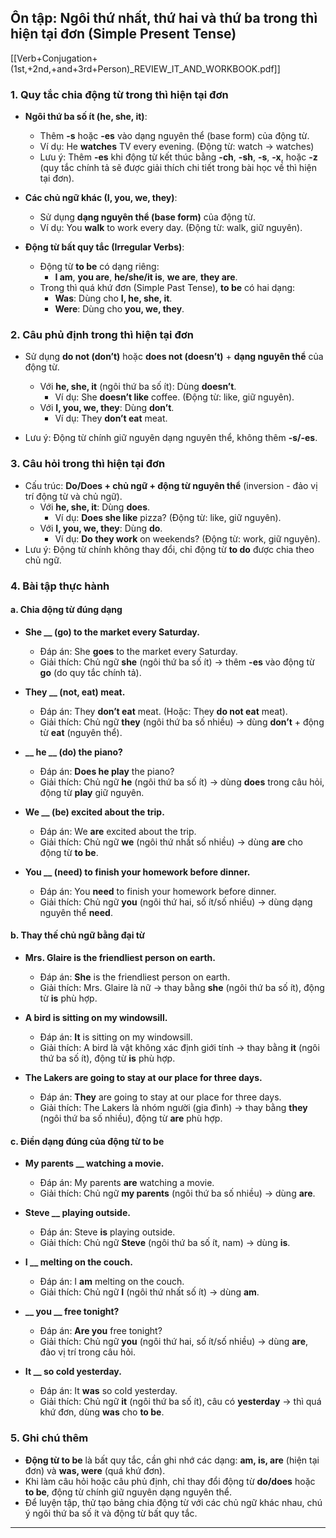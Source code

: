 ## Ôn tập: Ngôi thứ nhất, thứ hai và thứ ba trong thì hiện tại đơn (Simple Present Tense)

[[Verb+Conjugation+(1st,+2nd,+and+3rd+Person)_REVIEW_IT_AND_WORKBOOK.pdf]]
### 1. Quy tắc chia động từ trong thì hiện tại đơn
- **Ngôi thứ ba số ít (he, she, it)**:
  - Thêm **-s** hoặc **-es** vào dạng nguyên thể (base form) của động từ.
  - Ví dụ: He **watches** TV every evening. (Động từ: watch → watches)
  - Lưu ý: Thêm **-es** khi động từ kết thúc bằng **-ch**, **-sh**, **-s**, **-x**, hoặc **-z** (quy tắc chính tả sẽ được giải thích chi tiết trong bài học về thì hiện tại đơn).

- **Các chủ ngữ khác (I, you, we, they)**:
  - Sử dụng **dạng nguyên thể (base form)** của động từ.
  - Ví dụ: You **walk** to work every day. (Động từ: walk, giữ nguyên).

- **Động từ bất quy tắc (Irregular Verbs)**:
  - Động từ **to be** có dạng riêng:
    - **I am**, **you are**, **he/she/it is**, **we are**, **they are**.
  - Trong thì quá khứ đơn (Simple Past Tense), **to be** có hai dạng:
    - **Was**: Dùng cho **I, he, she, it**.
    - **Were**: Dùng cho **you, we, they**.

### 2. Câu phủ định trong thì hiện tại đơn
- Sử dụng **do not (don’t)** hoặc **does not (doesn’t)** + **dạng nguyên thể** của động từ.
  - Với **he, she, it** (ngôi thứ ba số ít): Dùng **doesn’t**.
    - Ví dụ: She **doesn’t like** coffee. (Động từ: like, giữ nguyên).
  - Với **I, you, we, they**: Dùng **don’t**.
    - Ví dụ: They **don’t eat** meat.

- Lưu ý: Động từ chính giữ nguyên dạng nguyên thể, không thêm **-s/-es**.

### 3. Câu hỏi trong thì hiện tại đơn
- Cấu trúc: **Do/Does + chủ ngữ + động từ nguyên thể** (inversion - đảo vị trí động từ và chủ ngữ).
  - Với **he, she, it**: Dùng **does**.
    - Ví dụ: **Does she like** pizza? (Động từ: like, giữ nguyên).
  - Với **I, you, we, they**: Dùng **do**.
    - Ví dụ: **Do they work** on weekends? (Động từ: work, giữ nguyên).
- Lưu ý: Động từ chính không thay đổi, chỉ động từ **to do** được chia theo chủ ngữ.

### 4. Bài tập thực hành
#### a. Chia động từ đúng dạng
- **She \_\_ (go) to the market every Saturday.**
  - Đáp án: She **goes** to the market every Saturday.
  - Giải thích: Chủ ngữ **she** (ngôi thứ ba số ít) → thêm **-es** vào động từ **go** (do quy tắc chính tả).

- **They \_\_ (not, eat) meat.**
  - Đáp án: They **don’t eat** meat. (Hoặc: They **do not eat** meat).
  - Giải thích: Chủ ngữ **they** (ngôi thứ ba số nhiều) → dùng **don’t** + động từ **eat** (nguyên thể).

- **\_\_ he \_\_ (do) the piano?**
  - Đáp án: **Does he play** the piano?
  - Giải thích: Chủ ngữ **he** (ngôi thứ ba số ít) → dùng **does** trong câu hỏi, động từ **play** giữ nguyên.

- **We \_\_ (be) excited about the trip.**
  - Đáp án: We **are** excited about the trip.
  - Giải thích: Chủ ngữ **we** (ngôi thứ nhất số nhiều) → dùng **are** cho động từ **to be**.

- **You \_\_ (need) to finish your homework before dinner.**
  - Đáp án: You **need** to finish your homework before dinner.
  - Giải thích: Chủ ngữ **you** (ngôi thứ hai, số ít/số nhiều) → dùng dạng nguyên thể **need**.

#### b. Thay thế chủ ngữ bằng đại từ
- **Mrs. Glaire is the friendliest person on earth.**
  - Đáp án: **She** is the friendliest person on earth.
  - Giải thích: Mrs. Glaire là nữ → thay bằng **she** (ngôi thứ ba số ít), động từ **is** phù hợp.

- **A bird is sitting on my windowsill.**
  - Đáp án: **It** is sitting on my windowsill.
  - Giải thích: A bird là vật không xác định giới tính → thay bằng **it** (ngôi thứ ba số ít), động từ **is** phù hợp.

- **The Lakers are going to stay at our place for three days.**
  - Đáp án: **They** are going to stay at our place for three days.
  - Giải thích: The Lakers là nhóm người (gia đình) → thay bằng **they** (ngôi thứ ba số nhiều), động từ **are** phù hợp.

#### c. Điền dạng đúng của động từ **to be**
- **My parents \_\_ watching a movie.**
  - Đáp án: My parents **are** watching a movie.
  - Giải thích: Chủ ngữ **my parents** (ngôi thứ ba số nhiều) → dùng **are**.

- **Steve \_\_ playing outside.**
  - Đáp án: Steve **is** playing outside.
  - Giải thích: Chủ ngữ **Steve** (ngôi thứ ba số ít, nam) → dùng **is**.

- **I \_\_ melting on the couch.**
  - Đáp án: I **am** melting on the couch.
  - Giải thích: Chủ ngữ **I** (ngôi thứ nhất số ít) → dùng **am**.

- **\_\_ you \_\_ free tonight?**
  - Đáp án: **Are you** free tonight?
  - Giải thích: Chủ ngữ **you** (ngôi thứ hai, số ít/số nhiều) → dùng **are**, đảo vị trí trong câu hỏi.

- **It \_\_ so cold yesterday.**
  - Đáp án: It **was** so cold yesterday.
  - Giải thích: Chủ ngữ **it** (ngôi thứ ba số ít), câu có **yesterday** → thì quá khứ đơn, dùng **was** cho **to be**.

### 5. Ghi chú thêm
- **Động từ to be** là bất quy tắc, cần ghi nhớ các dạng: **am, is, are** (hiện tại đơn) và **was, were** (quá khứ đơn).
- Khi làm câu hỏi hoặc câu phủ định, chỉ thay đổi động từ **do/does** hoặc **to be**, động từ chính giữ nguyên dạng nguyên thể.
- Để luyện tập, thử tạo bảng chia động từ với các chủ ngữ khác nhau, chú ý ngôi thứ ba số ít và động từ bất quy tắc.

---
